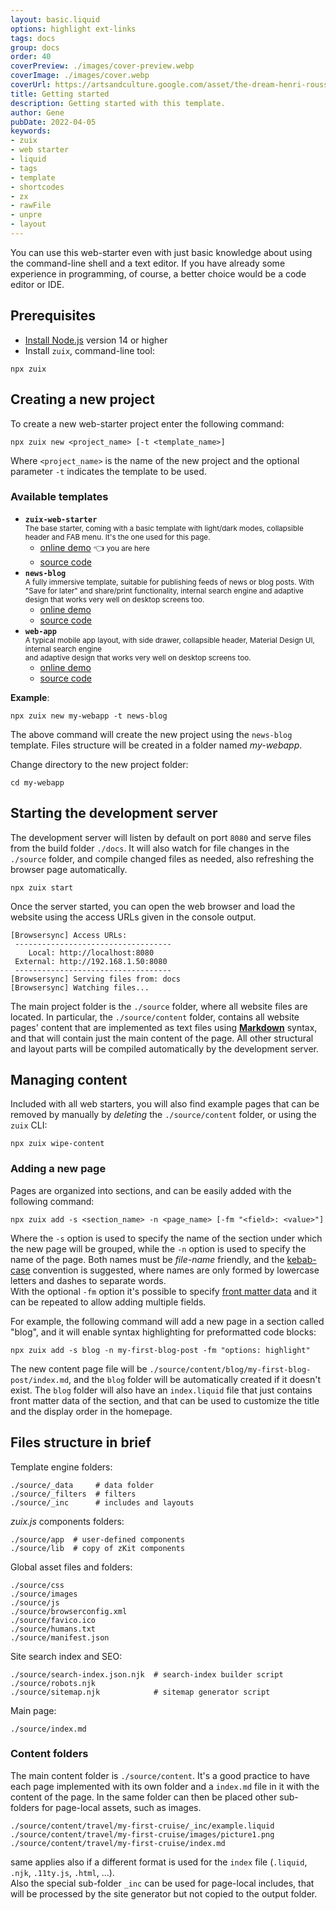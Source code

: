 ```yaml
---
layout: basic.liquid
options: highlight ext-links
tags: docs
group: docs
order: 40
coverPreview: ./images/cover-preview.webp
coverImage: ./images/cover.webp
coverUrl: https://artsandculture.google.com/asset/the-dream-henri-rousseau/LwEt57AOdD6SGA
title: Getting started
description: Getting started with this template.
author: Gene
pubDate: 2022-04-05
keywords:
- zuix
- web starter
- liquid
- tags
- template
- shortcodes
- zx
- rawFile
- unpre
- layout
---
```


You can use this web-starter even with just basic knowledge about using the command-line shell and a text editor.
If you have already some experience in programming, of course, a better choice would be a code editor or IDE.

## Prerequisites

- [Install Node.js](https://nodejs.org/en/download/) version 14 or higher
- Install `zuix`, command-line tool:

```shell
npx zuix
```

<a name="creating_new_project"></a>
## Creating a new project

To create a new web-starter project enter the following command:

```shell
npx zuix new <project_name> [-t <template_name>]
```

Where `<project_name>` is the name of the new project and the optional parameter `-t` indicates the template to be used.

### Available templates

- **`zuix-web-starter`**  
  <small>The base starter, coming with a basic template with light/dark modes, collapsible header and FAB menu. It's the
  one used for this page.</small>
    - [online demo](https://zuixjs.github.io/zuix-web-starter) 👈 <small>you are here</small>
    - [source code](https://github.com/zuixjs/zuix-web-starter)
- **`news-blog`**  
  <small>A fully immersive template, suitable for publishing feeds of news or blog posts. With "Save for later" and share/print
  functionality, internal search engine and adaptive design that works very well on desktop screens too.</small>
    - [online demo](https://zuixjs.github.io/news-blog)
    - [source code](https://github.com/zuixjs/news-blog)
- **`web-app`**  
  <small>A typical mobile app layout, with side drawer, collapsible header, Material Design UI, internal search engine  
  and adaptive design that works very well on desktop screens too.</small>
    - [online demo](https://zuixjs.github.io/web-app)
    - [source code](https://github.com/zuixjs/web-app)

**Example**:

```shell
npx zuix new my-webapp -t news-blog
```

The above command will create the new project using the `news-blog` template. Files structure will be created in a folder
named *my-webapp*.

Change directory to the new project folder:

```shell
cd my-webapp
```

## Starting the development server

The development server will listen by default on port `8080` and serve files from the build folder `./docs`.
It will also watch for file changes in the `./source` folder, and compile changed files as needed, also refreshing
the browser page automatically.

```shell
npx zuix start
```

Once the server started, you can open the web browser and load the website using the access URLs given in the console output.

```shell
[Browsersync] Access URLs:
 -----------------------------------
    Local: http://localhost:8080
 External: http://192.168.1.50:8080
 -----------------------------------
[Browsersync] Serving files from: docs
[Browsersync] Watching files...
```

The main project folder is the `./source` folder, where all website files are located. In particular, the `./source/content` folder,
contains all website pages' content that are implemented as text files using [**Markdown**](https://www.markdownguide.org/getting-started/) syntax,
and that will contain just the main content of the page. All other structural and layout parts will be compiled
automatically by the development server.


## Managing content

Included with all web starters, you will also find example pages that can be removed by manually by *deleting* the
`./source/content` folder, or using the `zuix` CLI:

```shell
npx zuix wipe-content
```


### Adding a new page

Pages are organized into sections, and can be easily added with the following command:

```shell
npx zuix add -s <section_name> -n <page_name> [-fm "<field>: <value>"]
```

Where the `-s` option is used to specify the name of the section under which the new page will be grouped, while the `-n`
option is used to specify the name of the page. Both names must be *file-name* friendly, and the [kebab-case](https://en.wikipedia.org/wiki/Letter_case#Kebab_case) convention
is suggested, where names are only formed by lowercase letters and dashes to separate words.  
With the optional `-fm` option it's possible to specify [front matter data](../pages-layout) and it can be repeated to
allow adding multiple fields.

For example, the following command will add a new page in a section called "blog", and it will enable syntax highlighting
for preformatted code blocks:

```shell
npx zuix add -s blog -n my-first-blog-post -fm "options: highlight"
```

The new content page file will be `./source/content/blog/my-first-blog-post/index.md`, and the `blog` folder will be automatically
created if it doesn't exist. The `blog` folder will also have an `index.liquid` file that just contains front matter data
of the section, and that can be used to customize the title and the display order in the homepage.


## Files structure in brief

Template engine folders:
```
./source/_data     # data folder
./source/_filters  # filters
./source/_inc      # includes and layouts
```

*zuix.js* components folders:
```
./source/app  # user-defined components
./source/lib  # copy of zKit components
```

Global asset files and folders:
```
./source/css
./source/images
./source/js
./source/browserconfig.xml
./source/favico.ico
./source/humans.txt
./source/manifest.json
```

Site search index and SEO:
```
./source/search-index.json.njk  # search-index builder script
./source/robots.njk
./source/sitemap.njk            # sitemap generator script
```

Main page:
```
./source/index.md
```


### Content folders

The main content folder is `./source/content`. It's a good practice to have each page implemented with its own folder and
a `index.md` file in it with the content of the page. In the same folder can then be placed other sub-folders for page-local
assets, such as images.

```
./source/content/travel/my-first-cruise/_inc/example.liquid
./source/content/travel/my-first-cruise/images/picture1.png
./source/content/travel/my-first-cruise/index.md
```

same applies also if a different format is used for the `index` file (`.liquid`, `.njk`, `.11ty.js`, `.html`, ...).  
Also the special sub-folder `_inc` can be used for page-local includes, that will be processed by the site generator
but not copied to the output folder.
